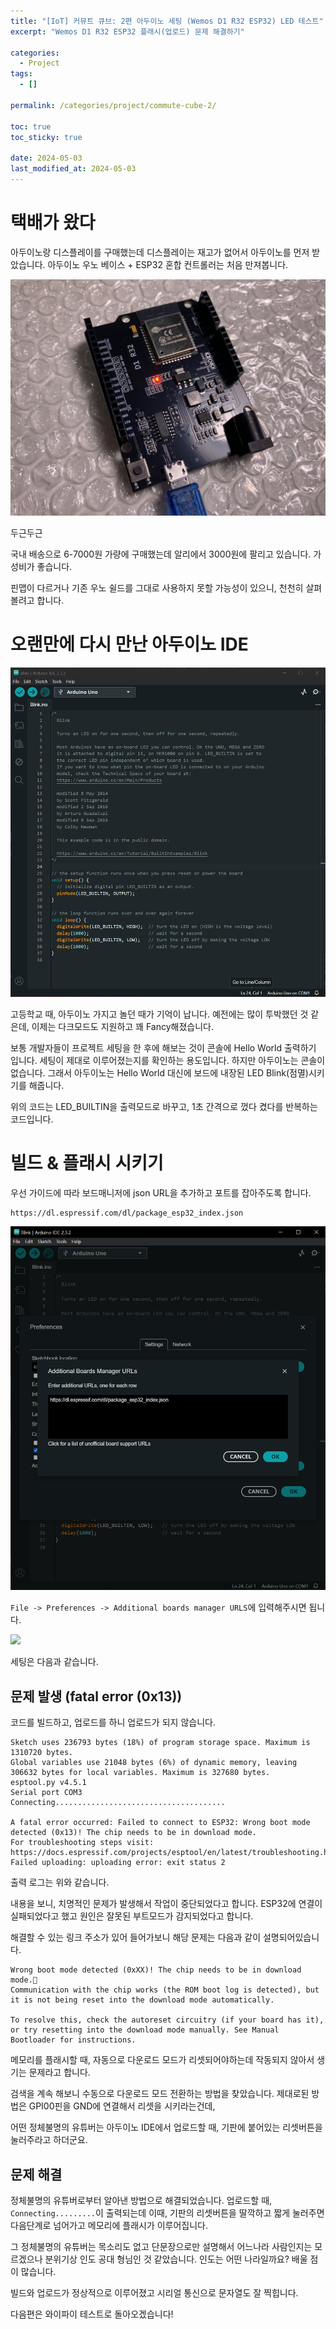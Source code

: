 ```yaml
---
title: "[IoT] 커뮤트 큐브: 2편 아두이노 세팅 (Wemos D1 R32 ESP32) LED 테스트"
excerpt: "Wemos D1 R32 ESP32 플래시(업로드) 문제 해결하기"

categories:
  - Project
tags:
  - []

permalink: /categories/project/commute-cube-2/

toc: true
toc_sticky: true

date: 2024-05-03
last_modified_at: 2024-05-03
---
```


# 택배가 왔다
아두이노랑 디스플레이를 구매했는데 디스플레이는 재고가 없어서 아두이노를 먼저 받았습니다. 아두이노 우노 베이스 + ESP32 혼합 컨트롤러는 처음 만져봅니다.

<img src="https://raw.githubusercontent.com/jeekpark/jeekpark.github.io/main/assets/images/posts_img/commute-cube/arduino-wemos.jpg">

두근두근

국내 배송으로 6-7000원 가량에 구매했는데 알리에서 3000원에 팔리고 있습니다. 가성비가 좋습니다. 

핀맵이 다르거나 기존 우노 쉴드를 그대로 사용하지 못할 가능성이 있으니, 천천히 살펴볼려고 합니다.

# 오랜만에 다시 만난 아두이노 IDE
<img src="https://raw.githubusercontent.com/jeekpark/jeekpark.github.io/main/assets/images/posts_img/commute-cube/arduini-ide.PNG">

고등학교 때, 아두이노 가지고 놀던 때가 기억이 납니다. 예전에는 많이 투박했던 것 같은데, 이제는 다크모드도 지원하고 꽤 Fancy해졌습니다.

보통 개발자들이 프로젝트 세팅을 한 후에 해보는 것이 콘솔에 Hello World 출력하기 입니다. 세팅이 제대로 이루어졌는지를 확인하는 용도입니다. 하지만 아두이노는 콘솔이 없습니다. 그래서 아두이노는 Hello World 대신에 보드에 내장된 LED Blink(점멸)시키기를 해줍니다.

위의 코드는 LED_BUILTIN을 출력모드로 바꾸고, 1초 간격으로 껐다 켰다를 반복하는 코드입니다.

# 빌드 & 플래시 시키기
우선 가이드에 따라 보드매니저에 json URL을 추가하고 포트를 잡아주도록 합니다.
```
https://dl.espressif.com/dl/package_esp32_index.json
```

<img src="https://raw.githubusercontent.com/jeekpark/jeekpark.github.io/main/assets/images/posts_img/commute-cube/arduino-ide-board-manager.PNG">

```File -> Preferences -> Additional boards manager URLS```에 입력해주시면 됩니다.

<img src="https://raw.githubusercontent.com/jeekpark/jeekpark.github.io/main/assets/images/posts_img/commute-cube/arduino-ide-setting.PNG">

세팅은 다음과 같습니다.

## 문제 발생 (fatal error (0x13))
코드를 빌드하고, 업로드를 하니 업로드가 되지 않습니다.
```
Sketch uses 236793 bytes (18%) of program storage space. Maximum is 1310720 bytes.
Global variables use 21048 bytes (6%) of dynamic memory, leaving 306632 bytes for local variables. Maximum is 327680 bytes.
esptool.py v4.5.1
Serial port COM3
Connecting......................................

A fatal error occurred: Failed to connect to ESP32: Wrong boot mode detected (0x13)! The chip needs to be in download mode.
For troubleshooting steps visit: https://docs.espressif.com/projects/esptool/en/latest/troubleshooting.html
Failed uploading: uploading error: exit status 2
```
출력 로그는 위와 같습니다.

내용을 보니, 치명적인 문제가 발생해서 작업이 중단되었다고 합니다. ESP32에 연결이 실패되었다고 했고 원인은 잘못된 부트모드가 감지되었다고 합니다.

해결할 수 있는 링크 주소가 있어 들어가보니 해당 문제는 다음과 같이 설명되어있습니다.
```
Wrong boot mode detected (0xXX)! The chip needs to be in download mode.
Communication with the chip works (the ROM boot log is detected), but it is not being reset into the download mode automatically.

To resolve this, check the autoreset circuitry (if your board has it), or try resetting into the download mode manually. See Manual Bootloader for instructions.

```

메모리를 플래시할 때, 자동으로 다운로드 모드가 리셋되어야하는데 작동되지 않아서 생기는 문제라고 합니다.

검색을 계속 해보니 수동으로 다운로드 모드 전환하는 방법을 찾았습니다. 제대로된 방법은 GPI00핀을 GND에 연결해서 리셋을 시키라는건데, 

어떤 정체불명의 유튜버는 아두이노 IDE에서 업로드할 때, 기판에 붙어있는 리셋버튼을 눌러주라고 하더군요.

## 문제 해결

정체불명의 유튜버로부터 알아낸 방법으로 해결되었습니다. 업로드할 때, ```Connecting.........```이 출력되는데 이때, 기판의 리셋버튼을 딸깍하고 짧게 눌러주면 다음단계로 넘어가고 메모리에 플래시가 이루어집니다.

그 정체불명의 유튜버는 목소리도 없고 단문장으로만 설명해서 어느나라 사람인지는 모르겠으나 분위기상 인도 공대 형님인 것 같았습니다. 인도는 어떤 나라일까요? 배울 점이 많습니다.

빌드와 업로드가 정상적으로 이루어졌고 시리얼 통신으로 문자열도 잘 찍힙니다. 

다음편은 와이파이 테스트로 돌아오겠습니다!